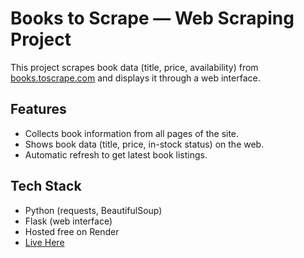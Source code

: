 # Books to Scrape — Web Scraping Project

This project scrapes book data (title, price, availability) from [books.toscrape.com](https://books.toscrape.com/) and displays it through a web interface.

## Features

- Collects book information from all pages of the site.
- Shows book data (title, price, in-stock status) on the web.
- Automatic refresh to get latest book listings.

## Tech Stack

- Python (requests, BeautifulSoup)
- Flask (web interface)
- Hosted free on Render
- [Live Here](https://scrapedbysumit.codroidhub.com/)
